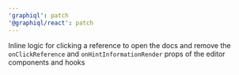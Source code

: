 ```yaml
---
'graphiql': patch
'@graphiql/react': patch
---
```


Inline logic for clicking a reference to open the docs and remove the `onClickReference` and `onHintInformationRender` props of the editor components and hooks
